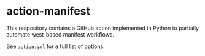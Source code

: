 # action-manifest

This respository contains a GitHub action implemented in Python to partially
automate west-based manifest workflows.

See ``action.yml`` for a full list of options.
